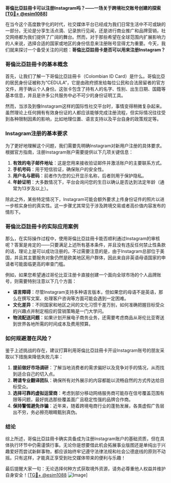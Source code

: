 **哥倫比亞註冊卡可以注册Instagram吗？——一场关于跨境社交账号创建的探索[[TG💪+ @esim1088](https://t.me/s/esim1088)]**

在当今这个高度数字化的时代，社交媒体平台已经成为我们日常生活中不可或缺的一部分。无论是分享生活点滴、记录旅行见闻，还是进行商业推广和品牌营销，社交网络都为我们提供了广阔的舞台。然而，对于那些希望在全球范围内扩展影响力的人来说，选择合适的国家或地区的身份信息来注册账号显得尤为重要。今天，我们就来探讨一个备受关注的问题：**哥倫比亞註冊卡是否可以用来注册Instagram？**

### 哥倫比亞註冊卡的基本概念

首先，让我们了解一下哥倫比亞註冊卡（Colombian ID Card）是什么。哥倫比亞的居民身份证被称为“CEDULA”，它是由政府颁发给每位公民和合法居留者的官方文件，用于确认个人身份。这张卡包含了持有人的名字、性别、出生日期、国籍等基本信息，并且是许多公共服务中必不可少的身份证明工具。

然而，当涉及到像Instagram这样的国际性社交平台时，事情变得稍微复杂起来。虽然理论上任何拥有有效身份证的人都应该能够完成注册流程，但实际情况往往受到各种限制因素的影响，比如地理位置、语言支持以及平台自身的政策规定等。

### Instagram注册的基本要求

为了更好地理解这个问题，我们需要先明确Instagram对新用户注册的具体要求。根据官方指南，注册Instagram账户需要提供以下几项关键信息：

1. **有效的电子邮件地址**：这是您用来接收验证邮件并激活账户的主要联系方式。
2. **手机号码**：用于短信验证，确保账户的安全性。
3. **用户名与密码**：前者作为您的公开显示名称，后者则用于保护隐私。
4. **年龄证明**：大多数情况下，平台会询问您的生日以确认是否达到法定年龄（通常为13岁及以上）。

除此之外，某些特定情况下，Instagram可能会额外要求上传身份证件的照片以进一步核实身份的真实性。这一步骤尤其常见于涉及跨境交易或者高价值内容发布的情形下。

### 哥倫比亞註冊卡的实际应用案例

那么，在实际操作过程中，使用哥倫比亞註冊卡能否顺利通过Instagram的审核呢？答案是肯定的——只要满足上述所有基本条件，并且没有违反任何禁止性条款的话，理论上是可以成功注册的。不过需要注意的是，由于Instagram总部位于美国，并且其主要服务对象仍然是欧美地区用户群体，因此来自非英语母语国家的申请者可能面临更高的审查门槛。

例如，如果您希望通过哥伦比亚注册卡直接创建一个面向全球市场的个人品牌账号，则需要特别注意以下几个方面：

- **语言障碍**：尽管Instagram支持多种语言版本，但如果您的母语不是英语，那么在撰写文案、处理客户咨询等方面可能会遇到一定困难。
- **文化差异**：不同国家和地区之间的文化习惯千差万别，如何准确把握目标受众的兴趣点并制定相应的营销策略是一门大学问。
- **物流配送问题**：如果计划开展电子商务业务，还需要考虑商品从哥伦比亚寄送到世界各地所需的时间成本及费用预算。

### 如何规避潜在风险？

鉴于上述挑战的存在，建议打算利用哥倫比亞註冊卡开设Instagram账号的朋友采取以下措施来降低失败几率：

1. **提前做好市场调研**：了解当地消费者的需求偏好以及竞争对手的情况，从而找到适合自己的切入点。
2. **聘请专业翻译团队**：确保所有对外展示的内容都能以流畅自然的方式传达给目标受众。
3. **选择可靠的虚拟运营商**：考虑到部分移动网络服务商可能存在信号覆盖范围有限等问题，最好挑选那些覆盖面广且稳定性强的品牌合作商。
4. **保持警惕避免诈骗**：近年来，随着跨境电商行业的蓬勃发展，各类虚假广告层出不穷，务必擦亮眼睛甄别真伪。

### 结论

综上所述，哥倫比亞註冊卡确实具备成为注册Instagram账户的基础资质，但在具体执行环节中仍需谨慎行事。无论你是想要借此机会拓展事业版图还是单纯出于兴趣爱好而尝试新鲜事物，都应该始终牢记遵守法律法规和社会公德底线的原则不动摇。只有这样，才能真正享受到社交媒体带来的便利与乐趣！

最后提醒大家一句：无论选择何种方式获取境外资源，请务必尊重他人权益并维护自身安全！[[TG💪+ @esim1088](https://t.me/s/esim1088) ![Image](https://i.postimg.cc/4NQfJmqS/Snipaste-2025-05-13-00-14-12.png)]